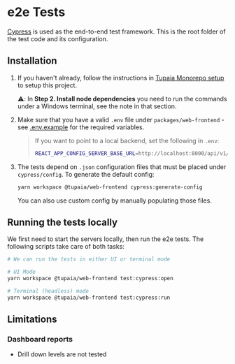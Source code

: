 # e2e Tests

[Cypress](https://www.cypress.io/) is used as the end-to-end test framework. This is the root folder of the test code and its configuration.

## Installation

1. If you haven't already, follow the instructions in [Tupaia Monorepo setup](https://docs.beyondessential.com.au/books/software-development/page/tupaia-monorepo-setup) to setup this project.

   ⚠️: In **Step 2. Install node dependencies** you need to run the commands under a Windows terminal, see the note in that section.

2. Make sure that you have a valid `.env` file under `packages/web-frontend` - see [.env.example](../.env.example) for the required variables.

   > If you want to point to a local backend, set the following in `.env`:
   >
   > ```bash
   > REACT_APP_CONFIG_SERVER_BASE_URL=http://localhost:8000/api/v1/
   > ```

3. The tests depend on `.json` configuration files that must be placed under `cypress/config`. To generate the default config:

   ```bash
   yarn workspace @tupaia/web-frontend cypress:generate-config
   ```

   You can also use custom config by manually populating those files.

## Running the tests locally

We first need to start the servers locally, then run the e2e tests. The following scripts take care of both tasks:

```bash
# We can run the tests in either UI or terminal mode

# UI Mode
yarn workspace @tupaia/web-frontend test:cypress:open

# Terminal (headless) mode
yarn workspace @tupaia/web-frontend test:cypress:run
```

## Limitations

### Dashboard reports

- Drill down levels are not tested
